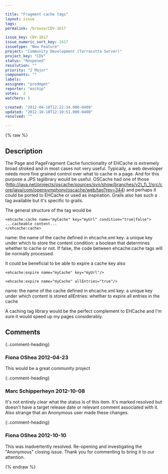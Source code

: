 ```yaml
---

title: "Fragment cache tags"
layout: issue
tags: 
permalink: /browse/CDV-1617

issue_key: CDV-1617
issue_numeric_sort_key: 1617
issuetype: "New Feature"
project: "Community Development (Terracotta Server)"
project_key: "CDV"
status: "Reopened"
resolution: ""
priority: "2 Major"
components: ""
labels: 
assignee: "prodmgmt"
reporter: "mschip"
votes:  2
watchers: 5

created: "2012-04-18T12:22:34.000-0400"
updated: "2012-10-10T12:10:51.000-0400"
resolved: ""

---
```




{% raw %}



## Description

<div markdown="1" class="description">

The Page and PageFragment Cache functionality of EHCache is extremely broad stroked and in most cases not very useful. Typically, a web developer needs more fine grained control over what to cache in a page. And for this purpose a JPS taglibrary would be useful. OSCache had one of those (http://java.net/projects/oscache/sources/svn/show/branches/v2\_1\_1/src/core/java/com/opensymphony/oscache/web/tag?rev=344) and perhaps it could be ported to EHCache or used as inspiration. Grails also has such a tag available but it's specific to grails. 

The general structure of the tag would be 

```
<ehcache:cache name="myCache" key="myUrl" condition="true|false">
...cacheable content...
</ehcache:cache>
```

name: the name of the cache defined in ehcache.xml
key: a unique key under which to store the content
condition: a boolean that determines whether to cache or not. If false, the code between ehcache:cache tags will be normally processed.

It could be beneficial to be able to expire a cache key also

```
<ehcache:expire name="myCache" key="myUrl"/>

<ehcache:expire name="myCache" allEntries="true"/>
```


name: the name of the cache defined in ehcache.xml
key: a unique key under which content is stored
allEntries: whether to expire all entries in the cache

A caching tag library would be the perfect complement to EHCache and I'm sure it would speed up my pages considerably.

</div>

## Comments


{:.comment-heading}
### **Fiona OShea** <span class="date">2012-04-23</span>

<div markdown="1" class="comment">

This would be  a great community project

</div>


{:.comment-heading}
### **Marc Schipperheyn** <span class="date">2012-10-08</span>

<div markdown="1" class="comment">

It's not entirely clear what the status is of this item. It's marked resolved but doesn't have a target release date or relevant comment associated with it. Also strange that an Anonymous user made these changes.

</div>


{:.comment-heading}
### **Fiona OShea** <span class="date">2012-10-10</span>

<div markdown="1" class="comment">

This was inadvertently resolved.
Re-opening and investigating the "Anonymous" closing issue.
Thank you for commenting to bring it to our attention.


</div>



{% endraw %}
